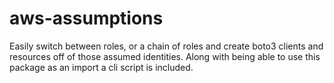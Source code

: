 # aws-assumptions

Easily switch between roles, or a chain of roles and create boto3 clients and resources off of those assumed identities.
Along with being able to use this package as an import a cli script is included.
